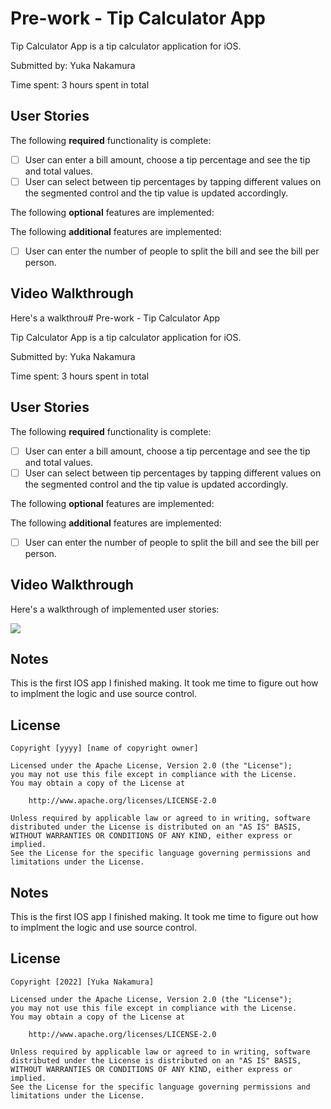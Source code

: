 # Pre-work - Tip Calculator App

Tip Calculator App is a tip calculator application for iOS.

Submitted by: Yuka Nakamura

Time spent: 3 hours spent in total

## User Stories

The following **required** functionality is complete:

* [ ] User can enter a bill amount, choose a tip percentage and see the tip and total values.
* [ ] User can select between tip percentages by tapping different values on the segmented control and the tip value is updated accordingly.

The following **optional** features are implemented:

The following **additional** features are implemented:

- [ ] User can enter the number of people to split the bill and see the bill per person.

## Video Walkthrough

Here's a walkthrou# Pre-work - Tip Calculator App

Tip Calculator App is a tip calculator application for iOS.

Submitted by: Yuka Nakamura

Time spent: 3 hours spent in total

## User Stories

The following **required** functionality is complete:

* [ ] User can enter a bill amount, choose a tip percentage and see the tip and total values.
* [ ] User can select between tip percentages by tapping different values on the segmented control and the tip value is updated accordingly.

The following **optional** features are implemented:

The following **additional** features are implemented:

- [ ] User can enter the number of people to split the bill and see the bill per person.

## Video Walkthrough

Here's a walkthrough of implemented user stories:

![](https://i.imgur.com/LzYWKRW.gif)

## Notes

This is the first IOS app I finished making. It took me time to figure out how to implment the logic and use source control.

## License

    Copyright [yyyy] [name of copyright owner]

    Licensed under the Apache License, Version 2.0 (the "License");
    you may not use this file except in compliance with the License.
    You may obtain a copy of the License at

        http://www.apache.org/licenses/LICENSE-2.0

    Unless required by applicable law or agreed to in writing, software
    distributed under the License is distributed on an "AS IS" BASIS,
    WITHOUT WARRANTIES OR CONDITIONS OF ANY KIND, either express or implied.
    See the License for the specific language governing permissions and
    limitations under the License.

## Notes

This is the first IOS app I finished making. It took me time to figure out how to implment the logic and use source control.

## License

    Copyright [2022] [Yuka Nakamura]

    Licensed under the Apache License, Version 2.0 (the "License");
    you may not use this file except in compliance with the License.
    You may obtain a copy of the License at

        http://www.apache.org/licenses/LICENSE-2.0

    Unless required by applicable law or agreed to in writing, software
    distributed under the License is distributed on an "AS IS" BASIS,
    WITHOUT WARRANTIES OR CONDITIONS OF ANY KIND, either express or implied.
    See the License for the specific language governing permissions and
    limitations under the License.
